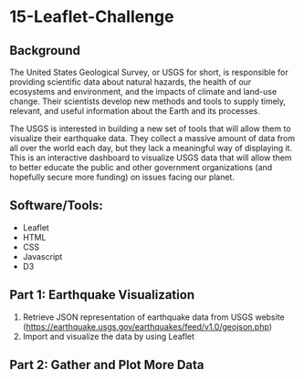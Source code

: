 # 15-Leaflet-Challenge

## Background ##
The United States Geological Survey, or USGS for short, is responsible for providing scientific data about natural hazards, the health of our ecosystems and environment, and the impacts of climate and land-use change. Their scientists develop new methods and tools to supply timely, relevant, and useful information about the Earth and its processes.

The USGS is interested in building a new set of tools that will allow them to visualize their earthquake data. They collect a massive amount of data from all over the world each day, but they lack a meaningful way of displaying it. This is an interactive dashboard to visualize USGS data that will allow them to better educate the public and other government organizations (and hopefully secure more funding) on issues facing our planet.

## Software/Tools: ##
- Leaflet
- HTML
- CSS
- Javascript
- D3

## Part 1: Earthquake Visualization ##
1. Retrieve JSON representation of earthquake data from USGS website (https://earthquake.usgs.gov/earthquakes/feed/v1.0/geojson.php)
2. Import and visualize the data by using Leaflet


## Part 2: Gather and Plot More Data ##
